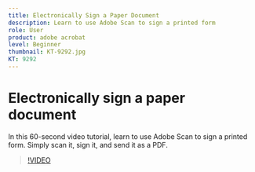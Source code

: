 ```yaml
---
title: Electronically Sign a Paper Document
description: Learn to use Adobe Scan to sign a printed form
role: User
product: adobe acrobat
level: Beginner
thumbnail: KT-9292.jpg
KT: 9292
---
```

# Electronically sign a paper document

In this 60-second video tutorial, learn to use Adobe Scan to sign a printed form. Simply scan it, sign it, and send it as a PDF.

>[!VIDEO](https://video.tv.adobe.com/v/338331?hidetitle=true)
